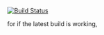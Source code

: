 [![Build Status](https://travis-ci.com/jhburns/programming-languages-2019.svg?branch=master)](https://travis-ci.com/jhburns/programming-languages-2019)

for if the latest build is working,
